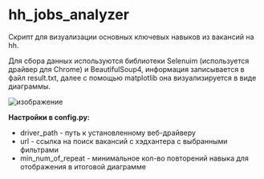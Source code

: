 # hh_jobs_analyzer
Скрипт для визуализации основных ключевых навыков из вакансий на hh.

Для сбора данных используются библиотеки Selenuim (используется драйвер для Chrome) и BeautifulSoup4, информация записывается в файл result.txt, далее с помощью matplotlib она визуализируется в виде диаграммы.


![изображение](https://github.com/Didod5/hh_jobs_analyzer/assets/123077884/bbe43931-d7ad-4039-8645-e3682ff6acb4)


 **Настройки в config.py:**
- driver_path - путь к установленному веб-драйверу
- url - ссылка на поиск вакансий с хэдхантера с выбранными фильтрами
- min_num_of_repeat - минимальное кол-во повторений навыка для отображения в итоговой диаграмме

